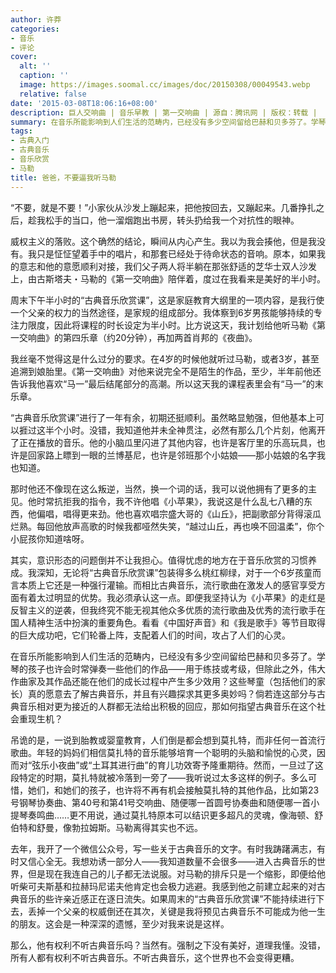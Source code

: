 ```yaml
---
author: 许莽
categories:
- 音乐
- 评论
cover:
  alt: ''
  caption: ''
  image: https://images.soomal.cc/images/doc/20150308/00049543.webp
  relative: false
date: '2015-03-08T18:06:16+08:00'
description: 巨人交响曲 | 音乐早教 | 第一交响曲 | 源自：腾讯网 | 版权：转载 |  平均/总评分：08.36/92
summary: 在音乐所能影响到人们生活的范畴内，已经没有多少空间留给巴赫和贝多芬了。学琴的孩子也许会时常弹奏一些他们的作品――用于练技或考级，但除此之外，伟大作曲家及其作品还能在他们的成长过程中产生多少效用？这些琴童（包括他们的家长）真的愿意去了解古典音乐，并且有兴趣探求其更多奥妙吗？
tags:
- 古典入门
- 古典音乐
- 音乐欣赏
- 马勒
title: 爸爸，不要逼我听马勒
---
```


“不要，就是不要！”小家伙从沙发上蹦起来，把他按回去，又蹦起来。几番挣扎之后，趁我松手的当口，他一溜烟跑出书房，转头扔给我一个对抗性的眼神。

威权主义的落败。这个确然的结论，瞬间从内心产生。我以为我会揍他，但是我没有。我只是怔怔望着手中的唱片，和那套已经处于待命状态的音响。原本，如果我的意志和他的意愿顺利对接，我们父子两人将半躺在那张舒适的芝华士双人沙发上，由古斯塔夫・马勒的《第一交响曲》陪伴着，度过在我看来是美好的半小时。

周末下午半小时的“古典音乐欣赏课”，这是家庭教育大纲里的一项内容，是我行使一个父亲的权力的当然途径，是家规的组成部分。我体察到6岁男孩能够持续的专注力限度，因此将课程的时长设定为半小时。比方说这天，我计划给他听马勒《第一交响曲》的第四乐章（约20分钟），再加两首肖邦的《夜曲》。

我丝毫不觉得这是什么过分的要求。在4岁的时候他就听过马勒，或者3岁，甚至追溯到娘胎里。《第一交响曲》对他来说完全不是陌生的作品，至少，半年前他还告诉我他喜欢“马一”最后结尾部分的高潮。所以这天我的课程表里会有“马一”的末乐章。

“古典音乐欣赏课”进行了一年有余，初期还挺顺利。虽然略显勉强，但他基本上可以捱过这半个小时。没错，我知道他并未全神贯注，必然有那么几个片刻，他离开了正在播放的音乐。他的小脑瓜里闪进了其他内容，也许是客厅里的乐高玩具，也许是回家路上瞟到一眼的兰博基尼，也许是邻班那个小姑娘――那小姑娘的名字我也知道。

那时他还不像现在这么叛逆，当然，换一个词的话，我可以说他拥有了更多的主见。他时常抗拒我的指令，我不许他唱《小苹果》，我说这是什么乱七八糟的东西，他偏唱，唱得更来劲。他也喜欢唱宗盛大哥的《山丘》，把副歌部分背得滚瓜烂熟。每回他放声高歌的时候我都哑然失笑，“越过山丘，再也唤不回温柔”，你个小屁孩你知道啥呀。

其实，意识形态的问题倒并不让我担心。值得忧虑的地方在于音乐欣赏的习惯养成。我深知，无论将“古典音乐欣赏课”包装得多么桃红柳绿，对于一个6岁孩童而言本质上它还是一种强行灌输。而相比古典音乐，流行歌曲在激发人的感官享受方面有着太过明显的优势。我必须承认这一点。即便我坚持认为《小苹果》的走红是反智主义的逆袭，但我终究不能无视其他众多优质的流行歌曲及优秀的流行歌手在国人精神生活中扮演的重要角色。看看《中国好声音》和《我是歌手》等节目取得的巨大成功吧，它们轮番上阵，支配着人们的时间，攻占了人们的心灵。

在音乐所能影响到人们生活的范畴内，已经没有多少空间留给巴赫和贝多芬了。学琴的孩子也许会时常弹奏一些他们的作品――用于练技或考级，但除此之外，伟大作曲家及其作品还能在他们的成长过程中产生多少效用？这些琴童（包括他们的家长）真的愿意去了解古典音乐，并且有兴趣探求其更多奥妙吗？倘若连这部分与古典音乐相对更为接近的人群都无法给出积极的回应，那如何指望古典音乐在这个社会重现生机？

吊诡的是，一说到胎教或婴童教育，人们倒是都会想到莫扎特，而非任何一首流行歌曲。年轻的妈妈们相信莫扎特的音乐能够培育一个聪明的头脑和愉悦的心灵，因而对“弦乐小夜曲”或“土耳其进行曲”的育儿功效寄予隆重期待。然而，一旦过了这段特定的时期，莫扎特就被冷落到一旁了――我听说过太多这样的例子。多么可惜，她们，和她们的孩子，也许将不再有机会接触莫扎特的其他作品，比如第23号钢琴协奏曲、第40号和第41号交响曲、随便哪一首圆号协奏曲和随便哪一首小提琴奏鸣曲……更不用说，通过莫扎特原本可以结识更多超凡的灵魂，像海顿、舒伯特和舒曼，像勃拉姆斯。马勒离得其实也不远。

去年，我开了一个微信公众号，写一些关于古典音乐的文字。有时我踌躇满志，有时又信心全无。我想劝诱一部分人――我知道数量不会很多――进入古典音乐的世界，但是现在我连自己的儿子都无法说服。对马勒的排斥只是一个缩影，即便给他听柴可夫斯基和拉赫玛尼诺夫他肯定也会极力逃避。我感到他之前建立起来的对古典音乐的些许亲近感正在逐日流失。如果周末的“古典音乐欣赏课”不能持续进行下去，丢掉一个父亲的权威倒还在其次，关键是我将预见古典音乐不可能成为他一生的朋友。这会是一种深深的遗憾，至少对我来说是这样。

那么，他有权利不听古典音乐吗？当然有。强制之下没有美好，道理我懂。没错，所有人都有权利不听古典音乐。不听古典音乐，这个世界也不会变得更糟。